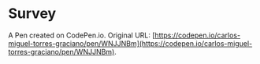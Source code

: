 # Survey

A Pen created on CodePen.io. Original URL: [https://codepen.io/carlos-miguel-torres-graciano/pen/WNJJNBm](https://codepen.io/carlos-miguel-torres-graciano/pen/WNJJNBm).

